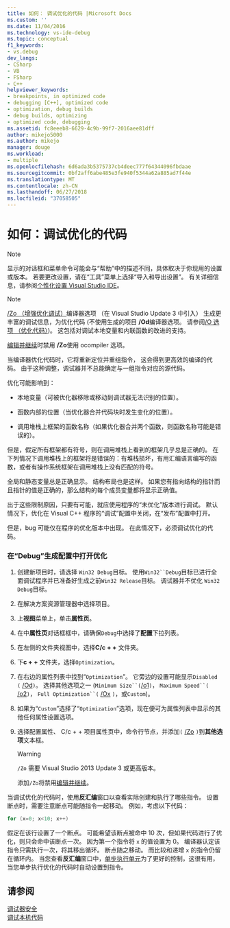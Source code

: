 ```yaml
---
title: 如何： 调试优化的代码 |Microsoft Docs
ms.custom: ''
ms.date: 11/04/2016
ms.technology: vs-ide-debug
ms.topic: conceptual
f1_keywords:
- vs.debug
dev_langs:
- CSharp
- VB
- FSharp
- C++
helpviewer_keywords:
- breakpoints, in optimized code
- debugging [C++], optimized code
- optimization, debug builds
- debug builds, optimizing
- optimized code, debugging
ms.assetid: fc8eeeb8-6629-4c9b-99f7-2016aee81dff
author: mikejo5000
ms.author: mikejo
manager: douge
ms.workload:
- multiple
ms.openlocfilehash: 6d6ada3b5375737cb4deec777f64344096fbdaae
ms.sourcegitcommit: 0bf2aff6abe485e3fe940f5344a62a885ad7f44e
ms.translationtype: MT
ms.contentlocale: zh-CN
ms.lasthandoff: 06/27/2018
ms.locfileid: "37058505"
---
```

# <a name="how-to-debug-optimized-code"></a>如何：调试优化的代码
> [!NOTE]
>  显示的对话框和菜单命令可能会与“帮助”中的描述不同，具体取决于你现用的设置或版本。 若要更改设置，请在“工具”菜单上选择“导入和导出设置”。 有关详细信息，请参阅[个性化设置 Visual Studio IDE](../ide/personalizing-the-visual-studio-ide.md)。  
  
> [!NOTE]
>  [/Zo （增强优化调试）](/cpp/build/reference/zo-enhance-optimized-debugging)编译器选项 （在 Visual Studio Update 3 中引入） 生成更丰富的调试信息，为优化代码 (不使用生成的项目 **/Od**编译器选项。 请参阅[/O 选项 （优化代码）](/cpp/build/reference/o-options-optimize-code))。 这包括对调试本地变量和内联函数的改进的支持。  
>   
>  [编辑并继续](../debugger/edit-and-continue-visual-csharp.md)时禁用 **/Zo**使用 ocompiler 选项。  
  
 当编译器优化代码时，它将重新定位并重组指令， 这会得到更高效的编译的代码。 由于这种调整，调试器并不总能确定与一组指令对应的源代码。  
  
 优化可能影响到：  
  
-   本地变量（可被优化器移除或移动到调试器无法识别的位置）。  
  
-   函数内部的位置（当优化器合并代码块时发生变化的位置）。  
  
-   调用堆栈上框架的函数名称（如果优化器合并两个函数，则函数名称可能是错误的）。  
  
 但是，假定所有框架都有符号，则在调用堆栈上看到的框架几乎总是正确的。 在下列情况下调用堆栈上的框架将是错误的：有堆栈损坏，有用汇编语言编写的函数，或者有操作系统框架在调用堆栈上没有匹配的符号。  
  
 全局和静态变量总是正确显示。 结构布局也是这样。 如果您有指向结构的指针而且指针的值是正确的，那么结构的每个成员变量都将显示正确值。  
  
 出于这些限制原因，只要有可能，就应使用程序的“未优化”版本进行调试。 默认情况下，优化在 Visual C++ 程序的“调试”配置中关闭，在“发布”配置中打开。  
  
 但是，bug 可能仅在程序的优化版本中出现。 在此情况下，必须调试优化的代码。  
  
### <a name="to-turn-on-optimization-in-a-debug-build-configuration"></a>在“Debug”生成配置中打开优化  
  
1.  创建新项目时，请选择 `Win32 Debug`目标。 使用`Win32``Debug`目标已进行全面调试程序并已准备好生成之前`Win32 Release`目标。 调试器并不优化 `Win32 Debug`目标。  
  
2.  在解决方案资源管理器中选择项目。  
  
3.  上**视图**菜单上，单击**属性页**。  
  
4.  在中**属性页**对话框框中，请确保`Debug`中选择了**配置**下拉列表。  
  
5.  在左侧的文件夹视图中，选择**C/c + +** 文件夹。  
  
6.  下**c + +** 文件夹，选择`Optimization`。  
  
7.  在右边的属性列表中找到“`Optimization`”。 它旁边的设置可能显示`Disabled (` [/Od](/cpp/build/reference/od-disable-debug)`)`。 选择其他选项之一 (`Minimum Size``(`[/o1](/cpp/build/reference/o1-o2-minimize-size-maximize-speed)`)`， `Maximum Speed``(` [/o2](/cpp/build/reference/o1-o2-minimize-size-maximize-speed)`)`， `Full Optimization``(` [/Ox](/cpp/build/reference/ox-full-optimization) `)`，或`Custom`)。  
  
8.  如果为“`Custom`”选择了“`Optimization`”选项，现在便可为属性列表中显示的其他任何属性设置选项。  
  
9. 选择配置属性、 C/c + + 项目属性页中，命令行节点，并添加`(` [/Zo](/cpp/build/reference/zo-enhance-optimized-debugging) `)`到**其他选项**文本框。  
  
    > [!WARNING]
    >  `/Zo` 需要 Visual Studio 2013 Update 3 或更高版本。  
    >   
    >  添加`/Zo`将禁用[编辑并继续](../debugger/edit-and-continue-visual-csharp.md)。  
  
 当调试优化的代码时，使用**反汇编**窗口以查看实际创建和执行了哪些指令。 设置断点时，需要注意断点可能随指令一起移动。 例如，考虑以下代码：  
  
```cpp
for (x=0; x<10; x++)  
```  
  
 假定在该行设置了一个断点。 可能希望该断点被命中 10 次，但如果代码进行了优化，则只会命中该断点一次。 因为第一个指令将 `x` 的值设置为 0。 编译器认定该指令只需执行一次，将其移出循环。 断点随之移动。 而比较和递增 `x` 的指令仍留在循环内。 当您查看**反汇编**窗口中，[单步执行单元](http://msdn.microsoft.com/en-us/8791dac9-64d1-4bb9-b59e-8d59af1833f9)为了更好的控制，这很有用，当您单步执行优化的代码时自动设置到指令。  
  
## <a name="see-also"></a>请参阅  
 [调试器安全](../debugger/debugger-security.md)   
 [调试本机代码](../debugger/debugging-native-code.md)
